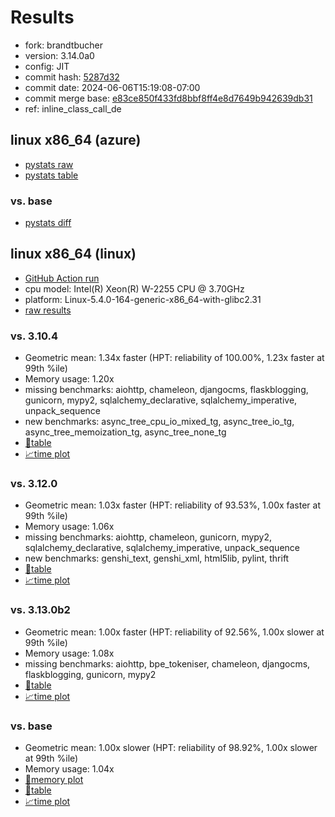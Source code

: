 # Results

- fork: brandtbucher
- version: 3.14.0a0
- config: JIT
- commit hash: [5287d32](https://github.com/brandtbucher/cpython/commit/5287d32)
- commit date: 2024-06-06T15:19:08-07:00
- commit merge base: [e83ce850f433fd8bbf8ff4e8d7649b942639db31](https://github.com/brandtbucher/cpython/commit/e83ce850f433fd8bbf8ff4e8d7649b942639db31)
- ref: inline_class_call_de

## linux x86_64 (azure)

- [pystats raw](bm-20240606-azure-x86_64-brandtbucher-inline_class_call_de-3.14.0a0-5287d32-pystats.json)
- [pystats table](bm-20240606-azure-x86_64-brandtbucher-inline_class_call_de-3.14.0a0-5287d32-pystats.md)

### vs. base

- [pystats diff](bm-20240606-azure-x86_64-brandtbucher-inline_class_call_de-3.14.0a0-5287d32-pystats-vs-base.md)

## linux x86_64 (linux)

- [GitHub Action run](https://github.com/faster-cpython/benchmarking/actions/runs/9408591081)
- cpu model: Intel(R) Xeon(R) W-2255 CPU @ 3.70GHz
- platform: Linux-5.4.0-164-generic-x86_64-with-glibc2.31
- [raw results](bm-20240606-linux-x86_64-brandtbucher-inline_class_call_de-3.14.0a0-5287d32.json)

### vs. 3.10.4

- Geometric mean: 1.34x faster (HPT: reliability of 100.00%, 1.23x faster at 99th %ile)
- Memory usage: 1.20x
- missing benchmarks: aiohttp, chameleon, djangocms, flaskblogging, gunicorn, mypy2, sqlalchemy_declarative, sqlalchemy_imperative, unpack_sequence
- new benchmarks: async_tree_cpu_io_mixed_tg, async_tree_io_tg, async_tree_memoization_tg, async_tree_none_tg
- [📄table](bm-20240606-linux-x86_64-brandtbucher-inline_class_call_de-3.14.0a0-5287d32-vs-3.10.4.md)
- [📈time plot](bm-20240606-linux-x86_64-brandtbucher-inline_class_call_de-3.14.0a0-5287d32-vs-3.10.4.svg)

### vs. 3.12.0

- Geometric mean: 1.03x faster (HPT: reliability of 93.53%, 1.00x faster at 99th %ile)
- Memory usage: 1.06x
- missing benchmarks: aiohttp, chameleon, gunicorn, mypy2, sqlalchemy_declarative, sqlalchemy_imperative, unpack_sequence
- new benchmarks: genshi_text, genshi_xml, html5lib, pylint, thrift
- [📄table](bm-20240606-linux-x86_64-brandtbucher-inline_class_call_de-3.14.0a0-5287d32-vs-3.12.0.md)
- [📈time plot](bm-20240606-linux-x86_64-brandtbucher-inline_class_call_de-3.14.0a0-5287d32-vs-3.12.0.svg)

### vs. 3.13.0b2

- Geometric mean: 1.00x faster (HPT: reliability of 92.56%, 1.00x slower at 99th %ile)
- Memory usage: 1.08x
- missing benchmarks: aiohttp, bpe_tokeniser, chameleon, djangocms, flaskblogging, gunicorn, mypy2
- [📄table](bm-20240606-linux-x86_64-brandtbucher-inline_class_call_de-3.14.0a0-5287d32-vs-3.13.0b2.md)
- [📈time plot](bm-20240606-linux-x86_64-brandtbucher-inline_class_call_de-3.14.0a0-5287d32-vs-3.13.0b2.svg)

### vs. base

- Geometric mean: 1.00x slower (HPT: reliability of 98.92%, 1.00x slower at 99th %ile)
- Memory usage: 1.04x
- [🧠memory plot](bm-20240606-linux-x86_64-brandtbucher-inline_class_call_de-3.14.0a0-5287d32-vs-base-mem.svg)
- [📄table](bm-20240606-linux-x86_64-brandtbucher-inline_class_call_de-3.14.0a0-5287d32-vs-base.md)
- [📈time plot](bm-20240606-linux-x86_64-brandtbucher-inline_class_call_de-3.14.0a0-5287d32-vs-base.svg)


